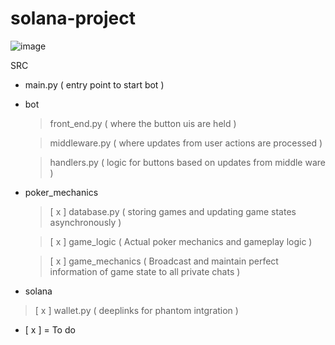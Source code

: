# solana-project
![image](https://github.com/user-attachments/assets/3d961602-a643-43d2-887f-e2c91314ec0a)

SRC

- main.py ( entry point to start bot )

- bot

  > front_end.py ( where the button uis are held )

  > middleware.py ( where updates from user actions are processed )

  > handlers.py ( logic for buttons based on updates from middle ware )

- poker_mechanics

  > [ x ] database.py ( storing games and updating game states asynchronously )

  > [ x ] game_logic ( Actual poker mechanics and gameplay logic )

  > [ x ] game_mechanics ( Broadcast and maintain perfect information of game state to all private chats )

- solana

 > [ x ] wallet.py ( deeplinks for phantom intgration )

* [ x ] = To do
  
